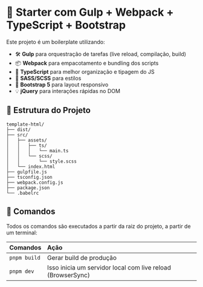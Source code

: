 # 🚀 Starter com Gulp + Webpack + TypeScript + Bootstrap

Este projeto é um boilerplate utilizando:

- 🛠️ **Gulp** para orquestração de tarefas (live reload, compilação, build)
- 📦 **Webpack** para empacotamento e bundling dos scripts
- 🧠 **TypeScript** para melhor organização e tipagem do JS
- 💅 **SASS/SCSS** para estilos
- 🎯 **Bootstrap 5** para layout responsivo
- 💡 **jQuery** para interações rápidas no DOM

## 📁 Estrutura do Projeto
```
template-html/
├── dist/
├── src/
│   ├── assets/
│   │   ├── ts/
│   │   │   └── main.ts
│   │   └── scss/
│   │       └── style.scss
│   └── index.html
├── gulpfile.js
├── tsconfig.json
├── webpack.config.js
├── package.json
└── .babelrc
```

## 🧞 Comandos

Todos os comandos são executados a partir da raiz do projeto, a partir de um terminal:

| Comandos                                                  | Ação                                                              |
| :---------------------------------------------------------| :---------------------------------------------------------------- |
| `pnpm build`                                              | Gerar build de produção                                           |
| `pnpm dev`                                                | Isso inicia um servidor local com live reload (BrowserSync)       |
